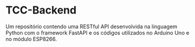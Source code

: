 # TCC-Backend
Um repositório contendo uma RESTful API desenvolvida na linguagem Python com o framework FastAPI e os códigos utilizados no Arduino Uno e no módulo ESP8266. 
